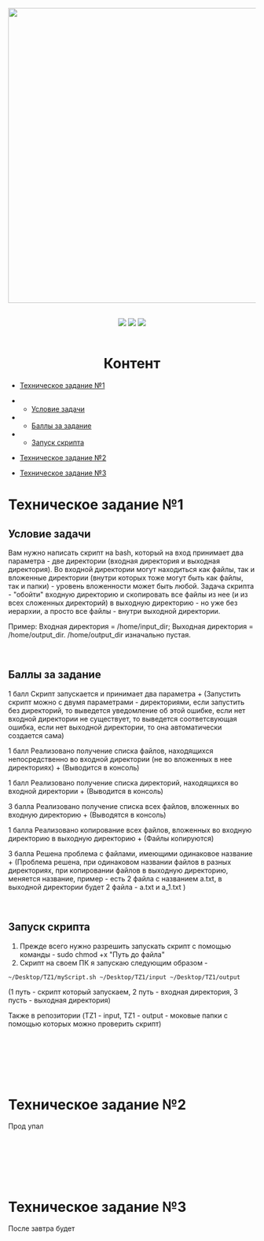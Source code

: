 <p align="center"><img src="https://misterbant.ru/wp-content/uploads/2018/01/spanch-bob.png" width="600px"></p>
<br/>
<div align="center"><img src="https://img.shields.io/badge/don-paypal-yellow.svg"> 
                    <img src="https://img.shields.io/badge/don-patreon-yellow.svg">
                    <img src="https://img.shields.io/badge/don-liberapay-yellow.svg">
</div>

<br/>
<h1 align='center'>Контент</h1>

* [Техническое задание №1](#техническое-задание-1)
* * [Условие задачи](#условие-задачи)
* * [Баллы за задание](#баллы-за-задание)
* * [Запуск скрипта](#запуск-скрипта)

* [Техническое задание №2](#техническое-задание-2)

* [Техническое задание №3](#техническое-задание-3)



# Техническое задание №1


## Условие задачи

Вам нужно написать скрипт на bash, который на вход принимает два параметра - две директории (входная директория и выходная директория). 
Во входной директории могут находиться как файлы, так и вложенные директории (внутри которых тоже могут быть как файлы, так и папки) - уровень вложенности может быть любой. 
Задача скрипта - "обойти" входную директорию и скопировать все файлы из нее (и из всех сложенных директорий) в выходную директорию - но уже без иерархии, а просто все файлы - внутри выходной директории.

Пример:
Входная директория = /home/input_dir; Выходная директория = /home/output_dir.
/home/output_dir изначально пустая.


<br/>



## Баллы за задание

1 балл Скрипт запускается и принимает два параметра + 
(Запустить скрипт можно с двумя параметрами - директориями, если запустить без директорий, то выведется уведомление об этой ошибке, если нет входной директории не существует, то выведется соответсвующая ошибка, если нет выходной директории, то она автоматически создается сама)

1 балл Реализовано получение списка файлов, находящихся непосредственно во входной директории (не во вложенных в нее директориях) +
(Выводится в консоль)

1 балл Реализовано получение списка директорий, находящихся во входной директории + 
(Выводится в консоль)

3 балла Реализовано получение списка всех файлов, вложенных во входную директорию +
(Выводятся в консоль)

1 балла Реализовано копирование всех файлов, вложенных во входную директорию в выходную директорию +
(Файлы копируются)

3 балла Решена проблема с файлами, имеющими одинаковое название + 
(Проблема решена, при одинаковом названии файлов в разных директориях, при копировании файлов в выходную директорию, меняется название, 
пример - есть 2 файла с названием a.txt, в выходной директории будет 2 файла - a.txt и a_1.txt )

<br/>


## Запуск скрипта

1. Прежде всего нужно разрешить запускать скрипт с помощью команды - sudo chmod +x "Путь до файла" <br/>
2. Скрипт на своем ПК я запускаю следующим образом -
```sh
~/Desktop/TZ1/myScript.sh ~/Desktop/TZ1/input ~/Desktop/TZ1/output
```
(1 путь - скрипт который запускаем, 2 путь - входная директория, 3 пусть - выходная директория)

Также в репозитории (TZ1 - input, TZ1 - output - моковые папки с помощью которых можно проверить скрипт)

<br/><br/><br/><br/><br/>

# Техническое задание №2
<p>Прод упал</p>


<br/><br/><br/><br/><br/>

# Техническое задание №3
<p>После завтра будет</p>
